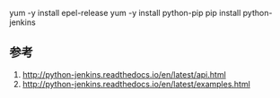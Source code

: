 

yum -y install epel-release
yum -y install python-pip
pip install python-jenkins

## 参考

1.  http://python-jenkins.readthedocs.io/en/latest/api.html
2.  http://python-jenkins.readthedocs.io/en/latest/examples.html